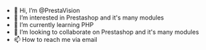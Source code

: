 - 👋 Hi, I’m @PrestaVision
- 👀 I’m interested in Prestashop and it's many modules
- 🌱 I’m currently learning PHP
- 💞️ I’m looking to collaborate on Prestashop and it's many modules
- 📫 How to reach me via email

<!---
PrestaVision/PrestaVision is a ✨ special ✨ repository because its `README.md` (this file) appears on your GitHub profile.
You can click the Preview link to take a look at your changes.
--->
